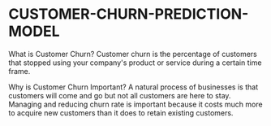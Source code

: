# CUSTOMER-CHURN-PREDICTION-MODEL

What is Customer Churn? 
Customer churn is the percentage of customers that stopped using your company's product or service during a certain time frame.




Why is Customer Churn Important? 
A natural process of businesses is that customers will come and go but not all customers are here to stay. Managing and reducing churn rate is important because it costs much more to acquire new customers than it does to retain existing customers.









